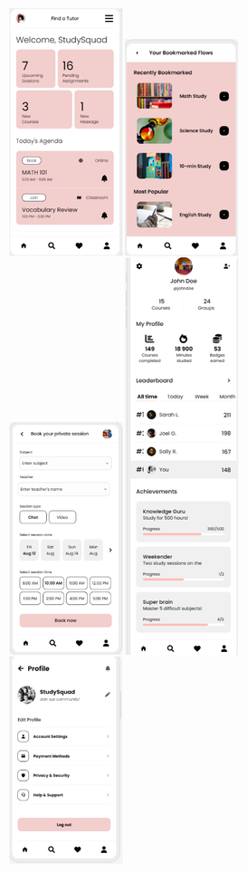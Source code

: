 <div class="image-grid">
    <img src="home.png" alt="Image Description" width="200" />
    <img src="bookmarks.png" alt="Image Description" width="200" />
    <img src="bookSession.png" alt="Image Description" width="200" />
    <img src="profile.png" alt="Image Description" width="200" />
    <img src="settings.png" alt="Image Description" width="200" />
    <!-- Add more images as needed -->
</div>
